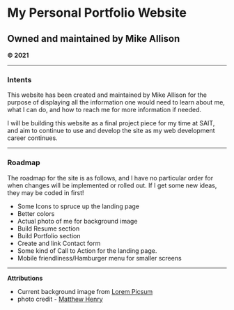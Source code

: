 # My Personal Portfolio Website
## Owned and maintained by Mike Allison
**&copy; 2021**

---

### Intents
This website has been created and maintained by Mike Allison for the purpose of displaying all the information one would need to learn about me, what I can do, and how to reach me for more information if needed.

I will be building this website as a final project piece for my time at SAIT, and aim to continue to use and develop the site as my web development career continues.

---

### Roadmap

The roadmap for the site is as follows, and I have no particular order for when changes will be implemented or rolled out. If I get some new ideas, they may be coded in first!

- Some Icons to spruce up the landing page
- Better colors
- Actual photo of me for background image
- Build Resume section
- Build Portfolio section
- Create and link Contact form
- Some kind of Call to Action for the landing page.
- Mobile friendliness/Hamburger menu for smaller screens

---

**Attributions**
- Current background image from [Lorem Picsum](https://picsum.photos/) 
- photo credit - [Matthew Henry](https://unsplash.com/@matthewhenry)